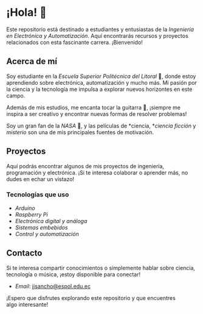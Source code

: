 # ¡Hola! 👋

Este repositorio está destinado a estudiantes y entusiastas de la *Ingeniería en Electrónica y Automatización*. Aquí encontrarás recursos y proyectos relacionados con esta fascinante carrera. ¡Bienvenido!

## Acerca de mí

Soy estudiante en la *Escuela Superior Politécnica del Litoral* 🏫, donde estoy aprendiendo sobre electrónica, automatización y mucho más. Mi pasión por la ciencia y la tecnología me impulsa a explorar nuevos horizontes en este campo.

Además de mis estudios, me encanta tocar la guitarra 🎸, ¡siempre me inspira a ser creativo y encontrar nuevas formas de resolver problemas!

Soy un gran fan de la *NASA* 🚀, y las películas de *ciencia, **ciencia ficción* y *misterio* son una de mis principales fuentes de motivación.

## Proyectos

Aquí podrás encontrar algunos de mis proyectos de ingeniería, programación y electrónica. ¡Si te interesa colaborar o aprender más, no dudes en echar un vistazo!

### Tecnologías que uso
- *Arduino*
- *Raspberry Pi*
- *Electrónica digital y análoga*
- *Sistemas embebidos*
- *Control y automatización*
  
## Contacto

Si te interesa compartir conocimientos o simplemente hablar sobre ciencia, tecnología o música, ¡estoy disponible para conectar!

- *Email*: [jjsancho@espol.edu.ec](mailto:jjsancho@espol.edu.ec)

¡Espero que disfrutes explorando este repositorio y que encuentres algo interesante!
